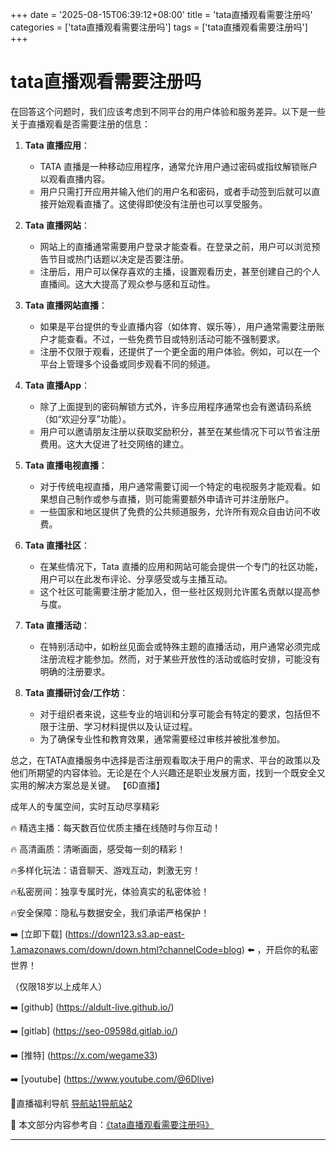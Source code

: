 +++
date = '2025-08-15T06:39:12+08:00'
title = 'tata直播观看需要注册吗'
categories = ['tata直播观看需要注册吗']
tags = ['tata直播观看需要注册吗']
+++

# tata直播观看需要注册吗

在回答这个问题时，我们应该考虑到不同平台的用户体验和服务差异。以下是一些关于直播观看是否需要注册的信息：

1. **Tata 直播应用**：
   - TATA 直播是一种移动应用程序，通常允许用户通过密码或指纹解锁账户以观看直播内容。
   - 用户只需打开应用并输入他们的用户名和密码，或者手动签到后就可以直接开始观看直播了。这使得即使没有注册也可以享受服务。

2. **Tata 直播网站**：
   - 网站上的直播通常需要用户登录才能查看。在登录之前，用户可以浏览预告节目或热门话题以决定是否要注册。
   - 注册后，用户可以保存喜欢的主播，设置观看历史，甚至创建自己的个人直播间。这大大提高了观众参与感和互动性。

3. **Tata 直播网站直播**：
   - 如果是平台提供的专业直播内容（如体育、娱乐等），用户通常需要注册账户才能查看。不过，一些免费节目或特别活动可能不强制要求。
   - 注册不仅限于观看，还提供了一个更全面的用户体验。例如，可以在一个平台上管理多个设备或同步观看不同的频道。

4. **Tata 直播App**：
   - 除了上面提到的密码解锁方式外，许多应用程序通常也会有邀请码系统（如“欢迎分享”功能）。
   - 用户可以邀请朋友注册以获取奖励积分，甚至在某些情况下可以节省注册费用。这大大促进了社交网络的建立。

5. **Tata 直播电视直播**：
   - 对于传统电视直播，用户通常需要订阅一个特定的电视服务才能观看。如果想自己制作或参与直播，则可能需要额外申请许可并注册账户。
   - 一些国家和地区提供了免费的公共频道服务，允许所有观众自由访问不收费。

6. **Tata 直播社区**：
   - 在某些情况下，Tata 直播的应用和网站可能会提供一个专门的社区功能，用户可以在此发布评论、分享感受或与主播互动。
   - 这个社区可能需要注册才能加入，但一些社区规则允许匿名贡献以提高参与度。

7. **Tata 直播活动**：
   - 在特别活动中，如粉丝见面会或特殊主题的直播活动，用户通常必须完成注册流程才能参加。然而，对于某些开放性的活动或临时安排，可能没有明确的注册要求。

8. **Tata 直播研讨会/工作坊**：
   - 对于组织者来说，这些专业的培训和分享可能会有特定的要求，包括但不限于注册、学习材料提供以及认证过程。
   - 为了确保专业性和教育效果，通常需要经过审核并被批准参加。

总之，在TATA直播服务中选择是否注册观看取决于用户的需求、平台的政策以及他们所期望的内容体验。无论是在个人兴趣还是职业发展方面，找到一个既安全又实用的解决方案总是关键。
【6D直播】

 成年人的专属空间，实时互动尽享精彩

🔥 精选主播：每天数百位优质主播在线随时与你互动！

🔥 高清画质：清晰画面，感受每一刻的精彩！

🔥多样化玩法：语音聊天、游戏互动，刺激无穷！

🔥私密房间：独享专属时光，体验真实的私密体验！

🔥安全保障：隐私与数据安全，我们承诺严格保护！

➡️ [立即下载] (https://down123.s3.ap-east-1.amazonaws.com/down/down.html?channelCode=blog) ⬅️ ，开启你的私密世界！

 （仅限18岁以上成年人）

➡️ [github] (https://aldult-live.github.io/)

➡️ [gitlab] (https://seo-09598d.gitlab.io/)

➡️ [推特] (https://x.com/wegame33)

➡️ [youtube] (https://www.youtube.com/@6Dlive)

🔞直播福利导航   [导航站1](https://webstack-86085a.gitlab.io/)[导航站2](https://onlygit123-2.github.io/)

📘 本文部分内容参考自：[《tata直播观看需要注册吗》](https://webstack-hugo-9.pages.dev/)

---
